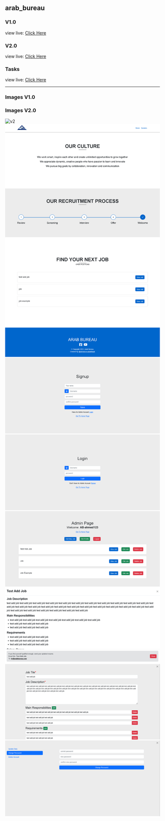 ## arab_bureau

### V1.0

view live: [Click Here](https://ahmed-mo1300.github.io/arab-bureau-v1)

### V2.0

view live: [Click Here](https://arab-bureau-v2.herokuapp.com)

### Tasks

view live: [Click Here](./TASKS.md)

---

### Images V1.0

### Images V2.0

![v2](./v2-img/Home.png)
![v2](./v2-img/Careers.png)
![v2](./v2-img/Signup.png)
![v2](./v2-img/Login.png)
![v2](./v2-img/Admin.png)
![v2](./v2-img/View-job.png)
![v2](./v2-img/Edit-job.png)
![v2](./v2-img/Edit-profile.png)
